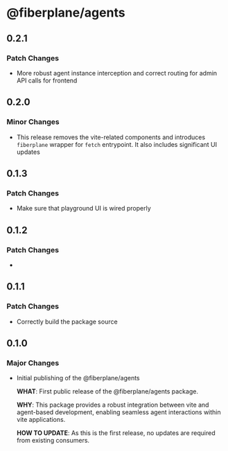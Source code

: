 # @fiberplane/agents

## 0.2.1

### Patch Changes

- More robust agent instance interception and correct routing for admin API calls for frontend

## 0.2.0

### Minor Changes

- This release removes the vite-related components and introduces `fiberplane` wrapper for `fetch` entrypoint. It also includes significant UI updates

## 0.1.3

### Patch Changes

- Make sure that playground UI is wired properly

## 0.1.2

### Patch Changes

-

## 0.1.1

### Patch Changes

- Correctly build the package source

## 0.1.0

### Major Changes

- Initial publishing of the @fiberplane/agents

  **WHAT**: First public release of the @fiberplane/agents package.

  **WHY**: This package provides a robust integration between vite and agent-based development, enabling seamless agent interactions within vite applications.

  **HOW TO UPDATE**: As this is the first release, no updates are required from existing consumers.
